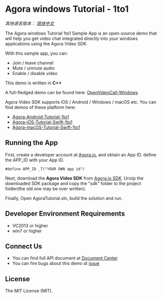 # Agora windows Tutorial - 1to1

*其他语言版本： [简体中文](README.zh.md)*

The Agora windows Tutorial 1to1 Sample App is an open-source demo that will help you get video chat integrated directly into your windows applications using the Agora Video SDK.

With this sample app, you can:

- Join / leave channel
- Mute / unmute audio
- Enable / disable video

This demo is written in **C++**

A full-fledged demo can be found here: [OpenVideoCall-Windows](https://github.com/AgoraIO/OpenVideoCall-Windows)

Agora Video SDK supports iOS / Android / Windows / macOS etc. You can find demos of these platform here:

- [Agora-Android-Tutorial-1to1](https://github.com/AgoraIO/Agora-Android-Tutorial-1to1)
- [Agora-iOS-Tutorial-Swift-1to1](https://github.com/AgoraIO/Agora-iOS-Tutorial-Swift-1to1)
- [Agora-macOS-Tutorial-Swift-1to1](https://github.com/AgoraIO/Agora-macOS-Tutorial-Swift-1to1)

## Running the App
First, create a developer account at [Agora.io](https://dashboard.agora.io/signin/), and obtain an App ID. define the APP_ID with your App ID.

```
#define APP_ID _T("YOUR OWN app id")
```

Next, download the **Agora Video SDK** from [Agora.io SDK](https://www.agora.io/en/blog/download/). Unzip the downloaded SDK package and copy the "sdk" folder to the project folder(the old one may be over written).

Finally, Open AgoraTutorial.sln, build the solution and run.

## Developer Environment Requirements
* VC2013 or higher
* win7 or higher

## Connect Us

- You can find full API document at [Document Center](https://docs.agora.io/en/)
- You can fire bugs about this demo at [issue](https://github.com/AgoraIO/Agora-Windows-Tutorial-1to1/issues)

## License

The MIT License (MIT).